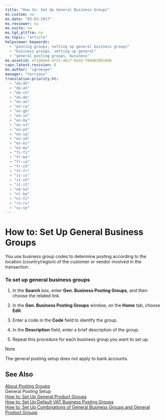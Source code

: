 ```yaml
---
title: "How to: Set Up General Business Groups"
ms.custom: na
ms.date: "03-03-2017"
ms.reviewer: na
ms.suite: na
ms.tgt_pltfrm: na
ms.topic: "article"
helpviewer_keywords: 
  - "posting groups, setting up general business groups"
  - "business groups, setting up general"
  - "general posting groups, business"
ms.assetid: ef1dde64-4721-4bc7-9a3d-70d4839b18d6
caps.latest.revision: 6
ms.author: "sgroespe"
manager: "terryaus"
translation.priority.ht: 
  - "da-dk"
  - "de-at"
  - "de-ch"
  - "de-de"
  - "en-au"
  - "en-ca"
  - "en-gb"
  - "en-in"
  - "en-my"
  - "en-nz"
  - "en-ph"
  - "en-sg"
  - "en-zw"
  - "es-es"
  - "es-mx"
  - "fi-fi"
  - "fr-be"
  - "fr-ca"
  - "fr-ch"
  - "fr-fr"
  - "is-is"
  - "it-ch"
  - "it-it"
  - "nb-no"
  - "nl-be"
  - "nl-nl"
  - "ru-ru"
  - "sv-se"
---
```

# How to: Set Up General Business Groups
You use business group codes to determine posting according to the location \(country\/region\) of the customer or vendor involved in the transaction.  
  
### To set up general business groups  
  
1.  In the **Search** box, enter **Gen. Business Posting Groups**, and then choose the related link.  
  
2.  In the **Gen. Business Posting Groups** window, on the **Home** tab, choose **Edit**.  
  
3.  Enter a code in the **Code** field to identify the group.  
  
4.  In the **Description** field, enter a brief description of the group.  
  
5.  Repeat this procedure for each business group you want to set up.  
  
> [!NOTE]  
>  The general posting setup does not apply to bank accounts.  
  
## See Also  
 [About Posting Groups](../Finance/about-posting-groups.md)   
 General Posting Setup   
 [How to: Set Up General Product Groups](../Finance/how-to-set-up-general-product-groups.md)   
 [How to: Set Up Default VAT Business Posting Groups](../Finance/how-to-set-up-default-vat-business-posting-groups.md)   
 [How to: Set Up Combinations of General Business Groups and General Product Groups](../Finance/how-to-set-up-combinations-of-general-business-groups-and-general-product-groups.md)
